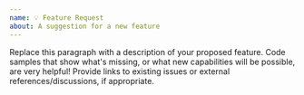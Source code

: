 ```yaml
---
name: 💡 Feature Request
about: A suggestion for a new feature
---
```


<!--
    Thanks for contributing to the Swift Argument Parser!

    Before you submit your issue, please replace the paragraph
    below with information about your proposed feature.
-->

Replace this paragraph with a description of your proposed feature. Code samples that show what's missing, or what new capabilities will be possible, are very helpful! Provide links to existing issues or external references/discussions, if appropriate.